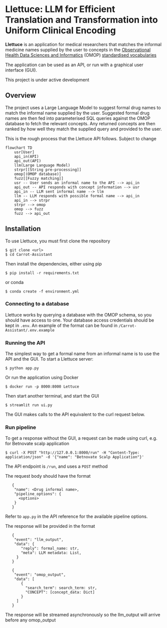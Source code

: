 # Llettuce: LLM for Efficient Translation and Transformation into Uniform Clinical Encoding 

**Llettuce** is an application for medical researchers that matches the informal medicine names supplied by the user to concepts in the [Observational Health Data Sciences and Informatics](https://www.ohdsi.org) (OMOP) [standardised vocabularies](https://github.com/OHDSI/Vocabulary-v5.0/wiki)

The application can be used as an API, or run with a graphical user interface (GUI).

   This project is under active development

## Overview

The project uses a Large Language Model to suggest formal drug names to match the informal name supplied by the user. Suggested formal drug names are then fed into parameterised SQL queries against the OMOP database to fetch the relevant concepts. Any returned concepts are then ranked by how well they match the supplied query and provided to the user.

This is the rough process that the Llettuce API follows. Subject to change

```mermaid
flowchart TD
    usr[User]
    api_in(API)
    api_out(API)
    llm(Large Language Model)
    strpr[[String pre-processing]]
    omop[(OMOP database)]
    fuzz[[Fuzzy matching]]
    usr -- User sends an informal name to the API --> api_in
    api_out -- API responds with concept information --> usr
    api_in -- LLM sent informal name --> llm
    llm -- LLM responds with possible formal name --> api_in
    api_in --> strpr
    strpr --> omop
    omop --> fuzz
    fuzz --> api_out
```

## Installation

To use Llettuce, you must first clone the repository

```
$ git clone <url>
$ cd Carrot-Assistant
```

Then install the dependencies, either using pip

```
$ pip install -r requirements.txt
```

or conda

```
$ conda create -f environment.yml
```

### Connecting to a database

Llettuce works by querying a database with the OMOP schema, so you should have access to one. Your database access credentials should be kept in `.env`. An example of the format can be found in `/Carrot-Assistant/.env.example`

### Running the API

The simplest way to get a formal name from an informal name is to use the API and the GUI. To start a Llettuce server:

```
$ python app.py
```

Or run the application using Docker

```
$ docker run -p 8000:8000 Lettuce
```

Then start another terminal, and start the GUI

```
$ streamlit run ui.py
```
The GUI makes calls to the API equivalent to the curl request below.

### Run pipeline

To get a response without the GUI, a request can be made using curl, e.g. for Betnovate scalp application

```
$ curl -X POST "http://127.0.0.1:8000/run" -H "Content-Type: application/json" -d '{"name": "Betnovate Scalp Application"}'
```

The API endpoint is `/run`, and uses a `POST` method

The request body should have the format

```
   {
    "name": <Drug informal name>,
    "pipeline_options": {
      <options>
    }
   }
```

Refer to `app.py` in the API reference for the available pipeline options.

The response will be provided in the format

```
   {
    "event": "llm_output",
    "data": {
       "reply": formal_name: str,
       "meta": LLM metadata: List,
     }
   }

   {
    "event": "omop_output",
    "data": [
       {
         "search_term": search_term: str,
         "CONCEPT": [concept_data: Dict]
       }
     ]
   }
```

The response will be streamed asynchronously so the llm_output will arrive before any omop_output
